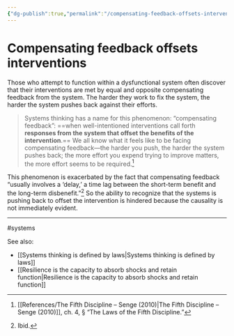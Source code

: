 ```yaml
---
{"dg-publish":true,"permalink":"/compensating-feedback-offsets-interventions/"}
---
```



# Compensating feedback offsets interventions

Those who attempt to function within a dysfunctional system often discover that their interventions are met by equal and opposite compensating feedback from the system. The harder they work to fix the system, the harder the system pushes back against their efforts.

> Systems thinking has a name for this phenomenon: “compensating feedback”: ==when well-intentioned interventions call forth **responses from the system that offset the benefits of the intervention**.== We all know what it feels like to be facing compensating feedback—the harder you push, the harder the system pushes back; the more effort you expend trying to improve matters, the more effort seems to be required.[^1]

This phenomenon is exacerbated by the fact that compensating feedback “usually involves a ‘delay,’ a time lag between the short-term benefit and the long-term disbenefit.”[^2] So the ability to recognize that the systems is pushing back to offset the intervention is hindered because the causality is not immediately evident.

---
#systems 

See also:
- [[Systems thinking is defined by laws\|Systems thinking is defined by laws]]
- [[Resilience is the capacity to absorb shocks and retain function\|Resilience is the capacity to absorb shocks and retain function]]

[^1]: [[References/The Fifth Discipline – Senge (2010)\|The Fifth Discipline – Senge (2010)]], ch. 4, § “The Laws of the Fifth Discipline.”
[^2]: Ibid.